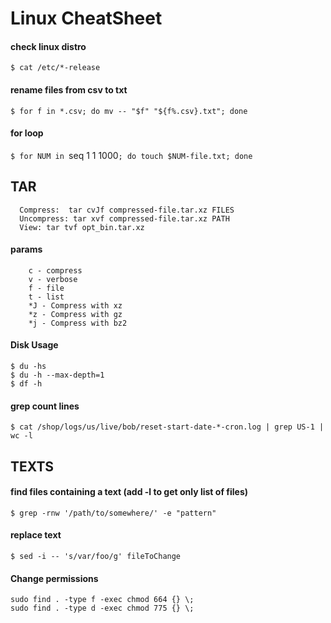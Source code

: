 # Linux CheatSheet

#### check linux distro
`$ cat /etc/*-release`

#### rename files from csv to txt
`$ for f in *.csv; do mv -- "$f" "${f%.csv}.txt"; done`

#### for loop
`$ for NUM in `seq 1 1 1000`; do touch $NUM-file.txt; done`

## TAR
```
  Compress:  tar cvJf compressed-file.tar.xz FILES
  Uncompress: tar xvf compressed-file.tar.xz PATH
  View: tar tvf opt_bin.tar.xz
```
#### params
```
    c - compress
    v - verbose
    f - file
    t - list
    *J - Compress with xz
    *z - Compress with gz
    *j - Compress with bz2
```

#### Disk Usage
```
$ du -hs
$ du -h --max-depth=1
$ df -h
```

#### grep count lines
`$ cat /shop/logs/us/live/bob/reset-start-date-*-cron.log | grep US-1 | wc -l`

## TEXTS

#### find files containing a text (add -l to get only list of files)
`$ grep -rnw '/path/to/somewhere/' -e "pattern"`

#### replace text
`$ sed -i -- 's/var/foo/g' fileToChange`

#### Change permissions
```
sudo find . -type f -exec chmod 664 {} \;
sudo find . -type d -exec chmod 775 {} \;
```
